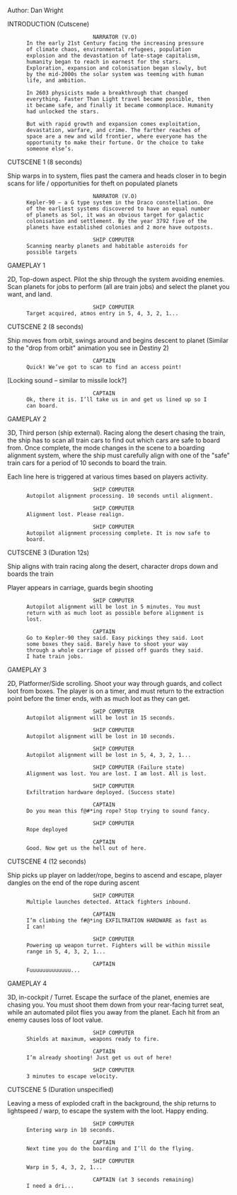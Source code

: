 Author: Dan Wright


INTRODUCTION (Cutscene)

                               NARRATOR (V.O)
          In the early 21st Century facing the increasing pressure
          of climate chaos, environmental refugees, population
          explosion and the devastation of late-stage capitalism,
          humanity began to reach in earnest for the stars.
          Exploration, expansion and colonisation began slowly, but
          by the mid-2000s the solar system was teeming with human
          life, and ambition.

          In 2603 physicists made a breakthrough that changed
          everything. Faster Than Light travel became possible, then
          it became safe, and finally it became commonplace. Humanity
          had unlocked the stars.

          But with rapid growth and expansion comes exploitation,
          devastation, warfare, and crime. The farther reaches of
          space are a new and wild frontier, where everyone has the
          opportunity to make their fortune. Or the choice to take
          someone else’s.



CUTSCENE 1 (8 seconds)

Ship warps in to system, flies past the camera and heads closer in to begin
scans for life / opportunities for theft on populated planets

                               NARRATOR (V.O)
          Kepler-90 – a G type system in the Draco constellation. One
          of the earliest systems discovered to have an equal number
          of planets as Sol, it was an obvious target for galactic
          colonisation and settlement. By the year 3792 five of the
          planets have established colonies and 2 more have outposts.

                               SHIP COMPUTER
          Scanning nearby planets and habitable asteroids for
          possible targets



GAMEPLAY 1

2D, Top-down aspect. Pilot the ship through the system avoiding enemies. Scan
planets for jobs to perform (all are train jobs) and select the planet you
want, and land.

                               SHIP COMPUTER
          Target acquired, atmos entry in 5, 4, 3, 2, 1...



CUTSCENE 2 (8 seconds)

Ship moves from orbit, swings around and begins descent to planet (Similar to
the "drop from orbit" animation you see in Destiny 2)

                               CAPTAIN
          Quick! We’ve got to scan to find an access point!

[Locking sound – similar to missile lock?]

                               CAPTAIN
          Ok, there it is. I’ll take us in and get us lined up so I
          can board.



GAMEPLAY 2

3D, Third person (ship external). Racing along the desert chasing the train,
the ship has to scan all train cars to find out which cars are safe to board
from. Once complete, the mode changes in the scene to a boarding alignment
system, where the ship must carefully align with one of the "safe" train cars
for a period of 10 seconds to board the train.

Each line here is triggered at various times based on players activity.

                               SHIP COMPUTER
          Autopilot alignment processing. 10 seconds until alignment.

                               SHIP COMPUTER
          Alignment lost. Please realign.

                               SHIP COMPUTER
          Autopilot alignment processing complete. It is now safe to
          board.



CUTSCENE 3 (Duration 12s)

Ship aligns with train racing along the desert, character drops down and boards
the train

Player appears in carriage, guards begin shooting

                               SHIP COMPUTER
          Autopilot alignment will be lost in 5 minutes. You must
          return with as much loot as possible before alignment is
          lost.

                               CAPTAIN
          Go to Kepler-90 they said. Easy pickings they said. Loot
          some boxes they said. Barely have to shoot your way
          through a whole carriage of pissed off guards they said.
          I hate train jobs.



GAMEPLAY 3

2D, Platformer/Side scrolling. Shoot your way through guards, and collect loot
from boxes. The player is on a timer, and must return to the extraction point
before the timer ends, with as much loot as they can get.

                               SHIP COMPUTER
          Autopilot alignment will be lost in 15 seconds.

                               SHIP COMPUTER
          Autopilot alignment will be lost in 10 seconds.

                               SHIP COMPUTER
          Autopilot alignment will be lost in 5, 4, 3, 2, 1...

                               SHIP COMPUTER (Failure state)
          Alignment was lost. You are lost. I am lost. All is lost.

                               SHIP COMPUTER
          Exfiltration hardware deployed. (Success state)

                               CAPTAIN
          Do you mean this f@#*ing rope? Stop trying to sound fancy.

                               SHIP COMPUTER
          Rope deployed

                               CAPTAIN
          Good. Now get us the hell out of here.



CUTSCENE 4 (12 seconds)

Ship picks up player on ladder/rope, begins to ascend and escape, player
dangles on the end of the rope during ascent
 
                               SHIP COMPUTER
          Multiple launches detected. Attack fighters inbound.

                               CAPTAIN
          I’m climbing the f#@*ing EXFILTRATION HARDWARE as fast as
          I can!

                               SHIP COMPUTER
          Powering up weapon turret. Fighters will be within missile
          range in 5, 4, 3, 2, 1...

                               CAPTAIN
          Fuuuuuuuuuuuuu...

 

GAMEPLAY 4

3D, in-cockpit / Turret. Escape the surface of the planet, enemies are chasing
you. You must shoot them down from your rear-facing turret seat, while an
automated pilot flies you away from the planet. Each hit from an enemy causes
loss of loot value.

                               SHIP COMPUTER
          Shields at maximum, weapons ready to fire.

                               CAPTAIN
          I’m already shooting! Just get us out of here!

                               SHIP COMPUTER
          3 minutes to escape velocity.



CUTSCENE 5 (Duration unspecified)

Leaving a mess of exploded craft in the background, the ship returns to
lightspeed / warp, to escape the system with the loot. Happy ending.

                               SHIP COMPUTER
          Entering warp in 10 seconds.

                               CAPTAIN
          Next time you do the boarding and I’ll do the flying.

                               SHIP COMPUTER
          Warp in 5, 4, 3, 2, 1...

                               CAPTAIN (at 3 seconds remaining)
          I need a dri...
